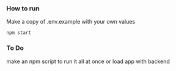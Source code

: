 ### How to run
Make a copy of .env.example with your own values

`npm start`

### To Do
make an npm script to run it all at once or load app with backend
